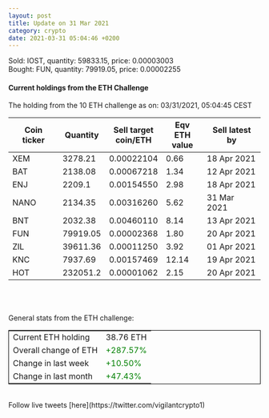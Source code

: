 ```yaml
---
layout: post
title: Update on 31 Mar 2021
category: crypto
date: 2021-03-31 05:04:46 +0200
---
```

<!-- Global site tag (gtag.js) - Google Analytics -->
<script async src="https://www.googletagmanager.com/gtag/js?id=UA-103831149-5"></script>
<script>
  window.dataLayer = window.dataLayer || [];
  function gtag(){dataLayer.push(arguments);}
  gtag('js', new Date());

  gtag('config', 'UA-103831149-5');
</script>
Sold: IOST, quantity:     59833.15, price:   0.00003003<br>Bought: FUN, quantity:     79919.05, price:   0.00002255<br>

#### Current holdings from the ETH Challenge

The holding from the 10 ETH challenge as on: 03/31/2021, 05:04:45 CEST

|Coin ticker|Quantity|Sell target<br>coin/ETH|Eqv ETH<br>value|Sell latest by|
|-----------|--------|-----------|-----------|--------------|
XEM|3278.21|  0.00022104|0.66|18 Apr 2021|
BAT|2138.08|  0.00067218|1.34|12 Apr 2021|
ENJ|2209.1|  0.00154550|2.98|18 Apr 2021|
NANO|2134.35|  0.00316260|5.62|31 Mar 2021|
BNT|2032.38|  0.00460110|8.14|13 Apr 2021|
FUN|79919.05|  0.00002368|1.80|20 Apr 2021|
ZIL|39611.36|  0.00011250|3.92|01 Apr 2021|
KNC|7937.69|  0.00157469|12.14|19 Apr 2021|
HOT|232051.2|  0.00001062|2.15|20 Apr 2021|

<br>
<br>
<br>
General stats from the ETH challenge:

<table style="border:1px solid black;margin-left:auto;margin-right:auto;">
	<tbody>
	<tr>
		<td>Current ETH holding</td>
		<td>     38.76 ETH</td>
	</tr>
	<tr>
		<td>Overall change of ETH</td>
		<td><font color="green">+287.57%</font></td>
	</tr>
	<tr>
		<td>Change in last week</td>
		<td><font color="green">+10.50%</font></td>
	</tr>
	<tr>
		<td>Change in last month</td>
		<td><font color="green">+47.43%</font></td>
	</tr>
	</tbody>
</table>

<br>
Follow live tweets [here](https://twitter.com/vigilantcrypto1)
<br>
<br>